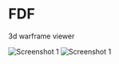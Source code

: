 # FDF
3d warframe viewer


![Screenshot 1](https://github.com/vasyekk67/FDF/blob/master/100-6_fdf.png?raw=true)
![Screenshot 1](https://github.com/vasyekk67/FDF/blob/master/42_fdf.png?raw=true)
